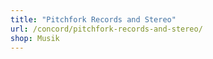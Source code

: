 ```yaml
---
title: "Pitchfork Records and Stereo"
url: /concord/pitchfork-records-and-stereo/
shop: Musik
---
```

